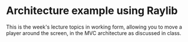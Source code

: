# Architecture example using Raylib

This is the week's lecture topics in working form, allowing you to move a player around the screen, in the MVC architecture as discussed in class.
